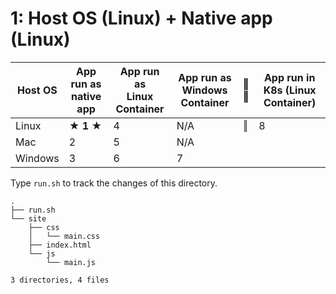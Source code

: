 # 1: Host OS (Linux) + Native app (Linux)

| Host OS | App run as<br/>native app | App run as<br/>Linux Container |  App run as<br/>Windows Container | ‖<br/>‖ | App run in<br/>K8s (Linux Container) |
|---------|------------|-----------------|-------------------|----|-----------------------|
| Linux   | **★ 1 ★**  | 4               | N/A               | ‖ | 8             |
| Mac     | 2          | 5               | N/A               |
| Windows | 3          | 6               | 7                 |

Type `run.sh` to track the changes of this directory.

```
.
├── run.sh
└── site
    ├── css
    │   └── main.css
    ├── index.html
    └── js
        └── main.js

3 directories, 4 files
```